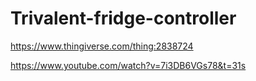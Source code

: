 # Trivalent-fridge-controller

https://www.thingiverse.com/thing:2838724

https://www.youtube.com/watch?v=7i3DB6VGs78&t=31s
